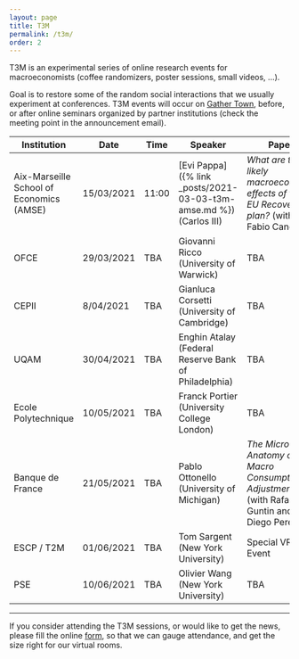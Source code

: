 ```yaml
---
layout: page
title: T3M
permalink: /t3m/
order: 2
---
```


T3M is an experimental series of online research events for macroeconomists (coffee randomizers, poster sessions, small videos, ...). 

Goal is to restore some of the random social interactions that we usually experiment at conferences.
T3M events will occur on [Gather Town](https://gather.town/), before, or after online seminars organized by partner institutions (check the meeting point in the announcement email).

| Institution                              | Date       | Time  | Speaker                                                             | Paper                                                                                     |
| ---------------------------------------- | ---------- | ----- | ------------------------------------------------------------------- | ----------------------------------------------------------------------------------------- |
| Aix-Marseille School of Economics (AMSE) | 15/03/2021 | 11:00 | [Evi Pappa]({% link _posts/2021-03-03-t3m-amse.md %})  (Carlos III) | *What are the likely macroeconomic effects of the EU Recovery plan?* (with Fabio Canova)  |
| OFCE                                     | 29/03/2021 | TBA   | Giovanni Ricco  (University of Warwick)                             | TBA                                                                                       |
| CEPII                                    | 8/04/2021  | TBA   | Gianluca Corsetti (University of Cambridge)                         | TBA                                                                                       |
| UQAM                                     | 30/04/2021 | TBA   | Enghin Atalay (Federal Reserve Bank of Philadelphia)                | TBA                                                                                       |
| Ecole Polytechnique                      | 10/05/2021 | TBA   | Franck Portier (University College London)                          | TBA                                                                                       |
| Banque de France                         | 21/05/2021 | TBA   | Pablo Ottonello (University of Michigan)                            | *The Micro Anatomy of Macro Consumption Adjustments* (with Rafael Guntin and Diego Perez) |
| ESCP / T2M                               | 01/06/2021 | TBA   | Tom Sargent  (New York University)                                  | Special VR  Event                                                                         |
| PSE                                      | 10/06/2021 | TBA   | Olivier Wang  (New York University)                                 | TBA                                                                                       |

---

If you consider attending the T3M sessions, or would like to get the news, please fill the online [form](https://forms.gle/r4CaeMBBKRHB31kB7), so that we can gauge attendance, and get the size right for our virtual rooms.

